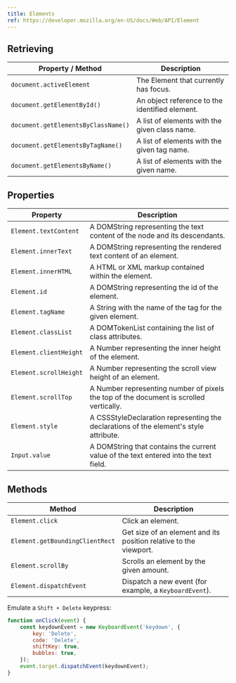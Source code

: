 ```yaml
---
title: Elements
ref: https://developer.mozilla.org/en-US/docs/Web/API/Element
---
```


## Retrieving

| Property / Method                   | Description                                    |
| ----------------------------------- | ---------------------------------------------- |
| `document.activeElement`            | The Element that currently has focus.          |
| `document.getElementById()`         | An object reference to the identified element. |
| `document.getElementsByClassName()` | A list of elements with the given class name.  |
| `document.getElementsByTagName()`   | A list of elements with the given tag name.    |
| `document.getElementsByName()`      | A list of elements with the given name.        |

## Properties

| Property               | Description                                                                            |
| ---------------------- | -------------------------------------------------------------------------------------- |
| `Element.textContent`  | A DOMString representing the text content of the node and its descendants.             |
| `Element.innerText`    | A DOMString representing the rendered text content of an element.                      |
| `Element.innerHTML`    | A HTML or XML markup contained within the element.                                     |
| `Element.id`           | A DOMString representing the id of the element.                                        |
| `Element.tagName`      | A String with the name of the tag for the given element.                               |
| `Element.classList`    | A DOMTokenList containing the list of class attributes.                                |
| `Element.clientHeight` | A Number representing the inner height of the element.                                 |
| `Element.scrollHeight` | A Number representing the scroll view height of an element.                            |
| `Element.scrollTop`    | A Number representing number of pixels the top of the document is scrolled vertically. |
| `Element.style`        | A CSSStyleDeclaration representing the declarations of the element's style attribute.  |
| `Input.value`          | A DOMString that contains the current value of the text entered into the text field.   |

## Methods

| Method                          | Description                                                       |
| ------------------------------- | ----------------------------------------------------------------- |
| `Element.click`                 | Click an element.                                                 |
| `Element.getBoundingClientRect` | Get size of an element and its position relative to the viewport. |
| `Element.scrollBy`              | Scrolls an element by the given amount.                           |
| `Element.dispatchEvent`         | Dispatch a new event (for example, a `KeyboardEvent`).            |

Emulate a `Shift + Delete` keypress:

```javascript
function onClick(event) {
    const keydownEvent = new KeyboardEvent('keydown', {
        key: 'Delete',
        code: 'Delete',
        shiftKey: true,
        bubbles: true,
    });
    event.target.dispatchEvent(keydownEvent);
}
```
